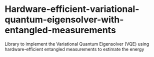 # Hardware-efficient-variational-quantum-eigensolver-with-entangled-measurements
Library to implement the Variational Quantum Eigensolver (VQE) using hardware-efficient entangled measurements to estimate the energy 

